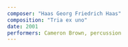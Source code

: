 ```yaml
---
composer: "Haas Georg Friedrich Haas"
composition: "Tria ex uno"
date: 2001
performers: Cameron Brown, percussion
---
```

